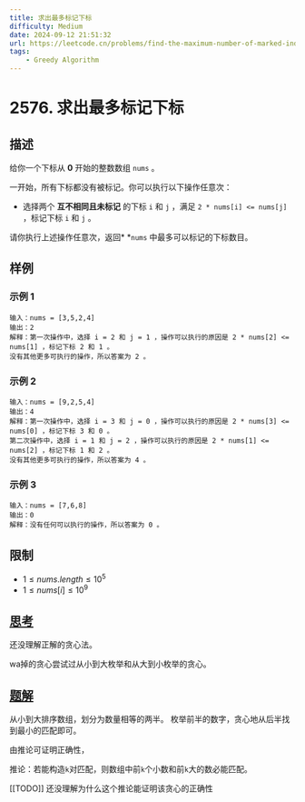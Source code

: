 ```yaml
---
title: 求出最多标记下标
difficulty: Medium
date: 2024-09-12 21:51:32
url: https://leetcode.cn/problems/find-the-maximum-number-of-marked-indices
tags:
    - Greedy Algorithm
---
```

# 2576. 求出最多标记下标

## 描述

给你一个下标从 **0** 开始的整数数组 `nums` 。

一开始，所有下标都没有被标记。你可以执行以下操作任意次：

- 选择两个 **互不相同且未标记** 的下标 `i` 和 `j` ，满足 `2 * nums[i] <= nums[j]` ，标记下标 `i` 和 `j` 。

请你执行上述操作任意次，返回* *`nums` 中最多可以标记的下标数目。

## 样例
### 示例 1

```
输入：nums = [3,5,2,4]
输出：2
解释：第一次操作中，选择 i = 2 和 j = 1 ，操作可以执行的原因是 2 * nums[2] <= nums[1] ，标记下标 2 和 1 。
没有其他更多可执行的操作，所以答案为 2 。
```

### 示例 2

```
输入：nums = [9,2,5,4]
输出：4
解释：第一次操作中，选择 i = 3 和 j = 0 ，操作可以执行的原因是 2 * nums[3] <= nums[0] ，标记下标 3 和 0 。
第二次操作中，选择 i = 1 和 j = 2 ，操作可以执行的原因是 2 * nums[1] <= nums[2] ，标记下标 1 和 2 。
没有其他更多可执行的操作，所以答案为 4 。
```

### 示例 3

```
输入：nums = [7,6,8]
输出：0
解释：没有任何可以执行的操作，所以答案为 0 。
```

## 限制

- $1 \le nums.length \le 10^{5}$
- $1 \le nums[i] \le 10^{9}$


## [思考](code.cpp)

还没理解正解的贪心法。

wa掉的贪心尝试过从小到大枚举和从大到小枚举的贪心。

## [题解](solution.cpp)

从小到大排序数组，划分为数量相等的两半。
枚举前半的数字，贪心地从后半找到最小的匹配即可。

由推论可证明正确性，

推论：若能构造`k`对匹配，则数组中前`k`个小数和前`k`大的数必能匹配。

[[TODO]] 还没理解为什么这个推论能证明该贪心的正确性

